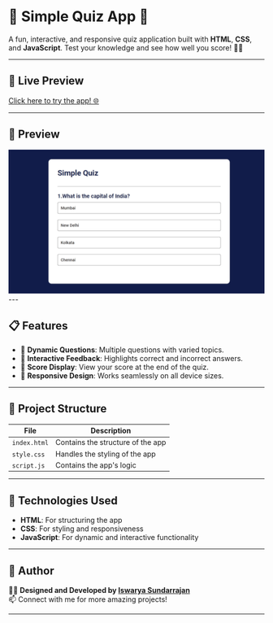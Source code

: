 # 🎉 Simple Quiz App 🎉

A fun, interactive, and responsive quiz application built with **HTML**, **CSS**, and **JavaScript**. Test your knowledge and see how well you score! 🧠✨

---

## 🚀 Live Preview

[Click here to try the app! 🌐](https://iswarya-s26.github.io/Quiz-App/)

---

## 🎥 Preview

<div>
<img src="./assets/preview.gif" alt="sample gif" width="600px"  />
</div>
---

## 📋 Features

- 🔹 **Dynamic Questions**: Multiple questions with varied topics.  
- 🔹 **Interactive Feedback**: Highlights correct and incorrect answers.  
- 🔹 **Score Display**: View your score at the end of the quiz.  
- 🔹 **Responsive Design**: Works seamlessly on all device sizes.

---

## 📂 Project Structure

| File         | Description                       |
|--------------|-----------------------------------|
| `index.html` | Contains the structure of the app |
| `style.css`  | Handles the styling of the app    |
| `script.js`  | Contains the app's logic          |

---

## 🌟 Technologies Used

- **HTML**: For structuring the app  
- **CSS**: For styling and responsiveness  
- **JavaScript**: For dynamic and interactive functionality  

---


## 📝 Author

👩‍💻 **Designed and Developed by [Iswarya Sundarrajan](https://www.linkedin.com/in/iswarya26/)**  
📫 Connect with me for more amazing projects!

---
